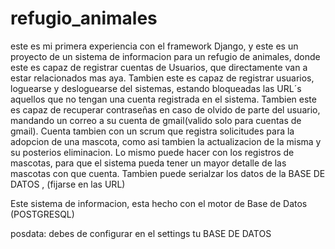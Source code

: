 # refugio_animales
este es mi primera experiencia con el framework Django, y este es un proyecto de un sistema de informacion para un refugio de animales, donde
este es capaz de registrar cuentas de Usuarios, que directamente van a estar relacionados mas aya.
Tambien este es capaz de registrar usuarios, loguearse y desloguearse  del sistemas, estando bloqueadas las URL´s aquellos que no tengan una cuenta registrada en el sistema.
Tambien este es capaz de recuperar contraseñas en caso de olvido de parte del usuario, mandando un correo a su cuenta de gmail(valido solo para cuentas de gmail).
Cuenta tambien con un scrum que registra solicitudes para la adopcion de una mascota, como asi tambien la actualizacion de la misma y su posterios eliminacion.
Lo mismo puede hacer con los registros de mascotas, para que el sistema pueda tener un mayor detalle de las mascotas con que cuenta. Tambien puede serialzar los datos de la BASE DE DATOS , (fijarse en las URL)

Este sistema de informacion, esta hecho con el motor de Base de Datos  (POSTGRESQL)

posdata: debes de configurar en el settings tu BASE DE DATOS
